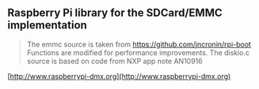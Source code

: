 ## Raspberry Pi library for the SDCard/EMMC implementation ##

> The emmc source is taken from https://github.com/jncronin/rpi-boot
> Functions are modified for performance improvements.
> The diskio.c source is based on code from NXP app note AN10916

[http://www.raspberrypi-dmx.org](http://www.raspberrypi-dmx.org)

